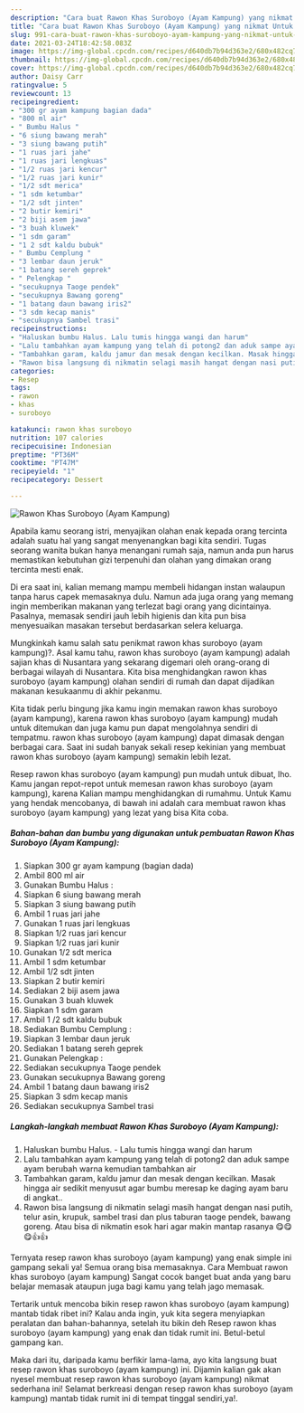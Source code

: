 ```yaml
---
description: "Cara buat Rawon Khas Suroboyo (Ayam Kampung) yang nikmat Untuk Jualan"
title: "Cara buat Rawon Khas Suroboyo (Ayam Kampung) yang nikmat Untuk Jualan"
slug: 991-cara-buat-rawon-khas-suroboyo-ayam-kampung-yang-nikmat-untuk-jualan
date: 2021-03-24T18:42:58.083Z
image: https://img-global.cpcdn.com/recipes/d640db7b94d363e2/680x482cq70/rawon-khas-suroboyo-ayam-kampung-foto-resep-utama.jpg
thumbnail: https://img-global.cpcdn.com/recipes/d640db7b94d363e2/680x482cq70/rawon-khas-suroboyo-ayam-kampung-foto-resep-utama.jpg
cover: https://img-global.cpcdn.com/recipes/d640db7b94d363e2/680x482cq70/rawon-khas-suroboyo-ayam-kampung-foto-resep-utama.jpg
author: Daisy Carr
ratingvalue: 5
reviewcount: 13
recipeingredient:
- "300 gr ayam kampung bagian dada"
- "800 ml air"
- " Bumbu Halus "
- "6 siung bawang merah"
- "3 siung bawang putih"
- "1 ruas jari jahe"
- "1 ruas jari lengkuas"
- "1/2 ruas jari kencur"
- "1/2 ruas jari kunir"
- "1/2 sdt merica"
- "1 sdm ketumbar"
- "1/2 sdt jinten"
- "2 butir kemiri"
- "2 biji asem jawa"
- "3 buah kluwek"
- "1 sdm garam"
- "1 2 sdt kaldu bubuk"
- " Bumbu Cemplung "
- "3 lembar daun jeruk"
- "1 batang sereh geprek"
- " Pelengkap "
- "secukupnya Taoge pendek"
- "secukupnya Bawang goreng"
- "1 batang daun bawang iris2"
- "3 sdm kecap manis"
- "secukupnya Sambel trasi"
recipeinstructions:
- "Haluskan bumbu Halus. Lalu tumis hingga wangi dan harum"
- "Lalu tambahkan ayam kampung yang telah di potong2 dan aduk sampe ayam berubah warna kemudian tambahkan air"
- "Tambahkan garam, kaldu jamur dan mesak dengan kecilkan. Masak hingga air sedikit menyusut agar bumbu meresap ke daging ayam baru di angkat.."
- "Rawon bisa langsung di nikmatin selagi masih hangat dengan nasi putih, telur asin, krupuk, sambel trasi dan plus taburan taoge pendek, bawang goreng. Atau bisa di nikmatin esok hari agar makin mantap rasanya 😋😋😋👍👍"
categories:
- Resep
tags:
- rawon
- khas
- suroboyo

katakunci: rawon khas suroboyo 
nutrition: 107 calories
recipecuisine: Indonesian
preptime: "PT36M"
cooktime: "PT47M"
recipeyield: "1"
recipecategory: Dessert

---
```



![Rawon Khas Suroboyo (Ayam Kampung)](https://img-global.cpcdn.com/recipes/d640db7b94d363e2/680x482cq70/rawon-khas-suroboyo-ayam-kampung-foto-resep-utama.jpg)

Apabila kamu seorang istri, menyajikan olahan enak kepada orang tercinta adalah suatu hal yang sangat menyenangkan bagi kita sendiri. Tugas seorang  wanita bukan hanya menangani rumah saja, namun anda pun harus memastikan kebutuhan gizi terpenuhi dan olahan yang dimakan orang tercinta mesti enak.

Di era  saat ini, kalian memang mampu membeli hidangan instan walaupun tanpa harus capek memasaknya dulu. Namun ada juga orang yang memang ingin memberikan makanan yang terlezat bagi orang yang dicintainya. Pasalnya, memasak sendiri jauh lebih higienis dan kita pun bisa menyesuaikan masakan tersebut berdasarkan selera keluarga. 



Mungkinkah kamu salah satu penikmat rawon khas suroboyo (ayam kampung)?. Asal kamu tahu, rawon khas suroboyo (ayam kampung) adalah sajian khas di Nusantara yang sekarang digemari oleh orang-orang di berbagai wilayah di Nusantara. Kita bisa menghidangkan rawon khas suroboyo (ayam kampung) olahan sendiri di rumah dan dapat dijadikan makanan kesukaanmu di akhir pekanmu.

Kita tidak perlu bingung jika kamu ingin memakan rawon khas suroboyo (ayam kampung), karena rawon khas suroboyo (ayam kampung) mudah untuk ditemukan dan juga kamu pun dapat mengolahnya sendiri di tempatmu. rawon khas suroboyo (ayam kampung) dapat dimasak dengan berbagai cara. Saat ini sudah banyak sekali resep kekinian yang membuat rawon khas suroboyo (ayam kampung) semakin lebih lezat.

Resep rawon khas suroboyo (ayam kampung) pun mudah untuk dibuat, lho. Kamu jangan repot-repot untuk memesan rawon khas suroboyo (ayam kampung), karena Kalian mampu menghidangkan di rumahmu. Untuk Kamu yang hendak mencobanya, di bawah ini adalah cara membuat rawon khas suroboyo (ayam kampung) yang lezat yang bisa Kita coba.

<!--inarticleads1-->

##### Bahan-bahan dan bumbu yang digunakan untuk pembuatan Rawon Khas Suroboyo (Ayam Kampung):

1. Siapkan 300 gr ayam kampung (bagian dada)
1. Ambil 800 ml air
1. Gunakan  Bumbu Halus :
1. Siapkan 6 siung bawang merah
1. Siapkan 3 siung bawang putih
1. Ambil 1 ruas jari jahe
1. Gunakan 1 ruas jari lengkuas
1. Siapkan 1/2 ruas jari kencur
1. Siapkan 1/2 ruas jari kunir
1. Gunakan 1/2 sdt merica
1. Ambil 1 sdm ketumbar
1. Ambil 1/2 sdt jinten
1. Siapkan 2 butir kemiri
1. Sediakan 2 biji asem jawa
1. Gunakan 3 buah kluwek
1. Siapkan 1 sdm garam
1. Ambil 1 /2 sdt kaldu bubuk
1. Sediakan  Bumbu Cemplung :
1. Siapkan 3 lembar daun jeruk
1. Sediakan 1 batang sereh geprek
1. Gunakan  Pelengkap :
1. Sediakan secukupnya Taoge pendek
1. Gunakan secukupnya Bawang goreng
1. Ambil 1 batang daun bawang iris2
1. Siapkan 3 sdm kecap manis
1. Sediakan secukupnya Sambel trasi




<!--inarticleads2-->

##### Langkah-langkah membuat Rawon Khas Suroboyo (Ayam Kampung):

1. Haluskan bumbu Halus. - Lalu tumis hingga wangi dan harum
1. Lalu tambahkan ayam kampung yang telah di potong2 dan aduk sampe ayam berubah warna kemudian tambahkan air
1. Tambahkan garam, kaldu jamur dan mesak dengan kecilkan. Masak hingga air sedikit menyusut agar bumbu meresap ke daging ayam baru di angkat..
1. Rawon bisa langsung di nikmatin selagi masih hangat dengan nasi putih, telur asin, krupuk, sambel trasi dan plus taburan taoge pendek, bawang goreng. Atau bisa di nikmatin esok hari agar makin mantap rasanya 😋😋😋👍👍




Ternyata resep rawon khas suroboyo (ayam kampung) yang enak simple ini gampang sekali ya! Semua orang bisa memasaknya. Cara Membuat rawon khas suroboyo (ayam kampung) Sangat cocok banget buat anda yang baru belajar memasak ataupun juga bagi kamu yang telah jago memasak.

Tertarik untuk mencoba bikin resep rawon khas suroboyo (ayam kampung) mantab tidak ribet ini? Kalau anda ingin, yuk kita segera menyiapkan peralatan dan bahan-bahannya, setelah itu bikin deh Resep rawon khas suroboyo (ayam kampung) yang enak dan tidak rumit ini. Betul-betul gampang kan. 

Maka dari itu, daripada kamu berfikir lama-lama, ayo kita langsung buat resep rawon khas suroboyo (ayam kampung) ini. Dijamin kalian gak akan nyesel membuat resep rawon khas suroboyo (ayam kampung) nikmat sederhana ini! Selamat berkreasi dengan resep rawon khas suroboyo (ayam kampung) mantab tidak rumit ini di tempat tinggal sendiri,ya!.

